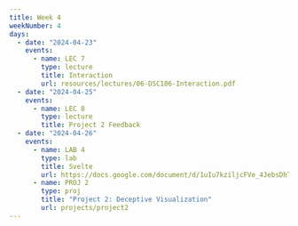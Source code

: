 ```yaml
---
title: Week 4
weekNumber: 4
days:
  - date: "2024-04-23"
    events:
      - name: LEC 7
        type: lecture
        title: Interaction
        url: resources/lectures/06-DSC106-Interaction.pdf
  - date: "2024-04-25"
    events:
      - name: LEC 8
        type: lecture
        title: Project 2 Feedback
  - date: "2024-04-26"
    events:
      - name: LAB 4
        type: lab
        title: Svelte
        url: https://docs.google.com/document/d/1uIu7kziljcFVe_4JebsDhT2VcGhyNaUthisg7qyjokM/edit?usp=sharing
      - name: PROJ 2
        type: proj
        title: "Project 2: Deceptive Visualization"
        url: projects/project2
---
```

